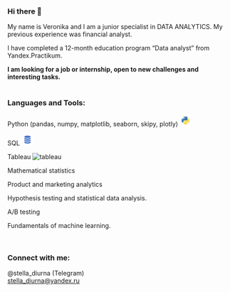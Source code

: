 ### Hi there 👋

My name is Veronika and I am a junior specialist in DATA ANALYTICS. My previous experience was financial analyst. 

I have completed a 12-month education program “Data analyst” from Yandex.Practikum.

****I am looking for a job or internship, open to new challenges and interesting tasks.****
<br />
<br />

### Languages and Tools:

Python (pandas, numpy, matplotlib, seaborn, skipy, plotly)
<img align=" left" alt=" Python" width="26px" src="https://raw.githubusercontent.com/github/explore/80688e429a7d4ef2fca1e82350fe8e3517d3494d/topics/python/python.png" />

SQL 
<img align=" left" alt=" SQL"    width="26px" src="https://raw.githubusercontent.com/github/explore/80688e429a7d4ef2fca1e82350fe8e3517d3494d/topics/sql/sql.png" />

Tableau
<img align=" left" alt=" tableau"    width="26px" src="https://cdn.filepicker.io/api/file/jZDILlufSOSDOkuJTZ7J" />

Mathematical statistics

Product and marketing analytics

Hypothesis testing and statistical data analysis.

A/B testing

Fundamentals of machine learning.


<br />



### Connect with me:

@stella_diurna (Telegram)<br />
stella_diurna@yandex.ru 

